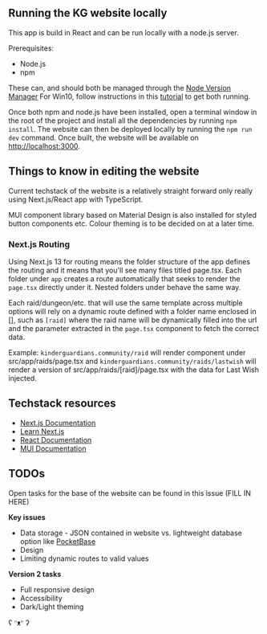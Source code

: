 ## Running the KG website locally

This app is build in React and can be run locally with a node.js server.

Prerequisites:
* Node.js
* npm

These can, and should both be managed through the [Node Version Manager](https://github.com/nvm-sh/nvm)
For Win10, follow instructions in this [tutorial](https://www.freecodecamp.org/news/nvm-for-windows-how-to-download-and-install-node-version-manager-in-windows-10/) to get both running.

Once both npm and node.js have been installed, open a terminal window in the root of the project and install all the dependencies by running `npm install`. The website can then be deployed locally by running the `npm run dev` command. Once built, the website will be available on [http://localhost:3000](http://localhost:3000).


## Things to know in editing the website

Current techstack of the website is a relatively straight forward only really using Next.js/React app with TypeScript.

MUI component library based on Material Design is also installed for styled button components etc. Colour theming is to be decided on at a later time.

### Next.js Routing
Using Next.js 13 for routing means the folder structure of the app defines the routing and it means that you'll see many files titled page.tsx. Each folder under `app` creates a route automatically that seeks to render the `page.tsx` directly under it. Nested folders under behave the same way.

Each raid/dungeon/etc. that will use the same template across multiple options will rely on a dynamic route defined with a folder name enclosed in [], such as `[raid]` where the raid name will be dynamically filled into the url and the parameter extracted in the `page.tsx` component to fetch the correct data.

Example: 
    `kinderguardians.community/raid` will render component under src/app/raids/page.tsx and `kinderguardians.community/raids/lastwish` will render a version of  src/app/raids/[raid]/page.tsx with the data for Last Wish injected.



## Techstack resources
* [Next.js Documentation](https://nextjs.org/docs) 
* [Learn Next.js](https://nextjs.org/learn)
* [React Documentation](https://react.dev/)
* [MUI Documentation](https://mui.com)

## TODOs
Open tasks for the base of the website can be found in this issue (FILL IN HERE)

**Key issues**
* Data storage -  JSON contained in website vs. lightweight database option like [PocketBase](https://pocketbase.io/)
* Design
* Limiting dynamic routes to valid values

**Version 2 tasks**
* Full responsive design
* Accessibility
* Dark/Light theming


ʕ ᵔᴥᵔ ʔ